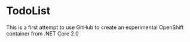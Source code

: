 ﻿# TodoList
This is a first attempt to use GitHub to create an experimental OpenShift container from .NET Core 2.0